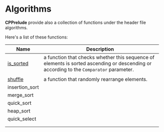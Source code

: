 # Algorithms

**CPPrelude** provide also a collection of functions under the header file algorithms.

Here's a list of these functions:

| Name                      | Description                              |
| ------------------------- | ---------------------------------------- |
| [is_sorted](is_sorted.md) | a function that checks whether this sequence of elements is sorted ascending or descending or according to the `Comparator` parameter. |
|                           |                                          |
| [shuffle](shuffle.md)     | a function that randomly rearrange elements. |
| insertion_sort            |                                          |
| merge_sort                |                                          |
| quick_sort                |                                          |
| heap_sort                 |                                          |
| quick_select              |                                          |
|                           |                                          |
|                           |                                          |

